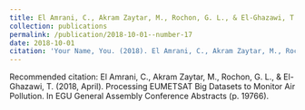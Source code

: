 ```yaml
---
title: El Amrani, C., Akram Zaytar, M., Rochon, G. L., & El-Ghazawi, T. (2018, April). Processing EUMETSAT Big Datasets to Monitor Air Pollution. In EGU General Assembly Conference Abstracts (p. 19766).
collection: publications
permalink: /publication/2018-10-01--number-17
date: 2018-10-01
citation: 'Your Name, You. (2018). El Amrani, C., Akram Zaytar, M., Rochon, G. L., & El-Ghazawi, T. (2018, April). Processing EUMETSAT Big Datasets to Monitor Air Pollution. In EGU General Assembly Conference Abstracts (p. 19766). <i>Journal X</i>. 1(1).'
---
```


Recommended citation: El Amrani, C., Akram Zaytar, M., Rochon, G. L., & El-Ghazawi, T. (2018, April). Processing EUMETSAT Big Datasets to Monitor Air Pollution. In EGU General Assembly Conference Abstracts (p. 19766).
